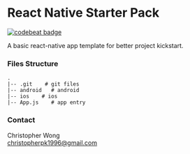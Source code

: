 # React Native Starter Pack

[![codebeat badge](https://codebeat.co/badges/70c6ac9d-3dad-4321-831a-23972d247bff)](https://codebeat.co/projects/github-com-pkcwong-react-native-pk-starter-master)

A basic react-native app template for better project kickstart.

### Files Structure

    .
    |-- .git    # git files
    |-- android   # android
    |-- ios    # ios
    |-- App.js    # app entry

### Contact

Christopher Wong<br>
christopherpk1996@gmail.com
